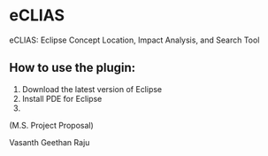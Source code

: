 # eCLIAS
eCLIAS: Eclipse Concept Location, Impact Analysis, and Search Tool

## How to use the plugin: 
1. Download the latest version of Eclipse 
1. Install PDE for Eclipse 
1. 
	

(M.S. Project Proposal)

Vasanth Geethan Raju
